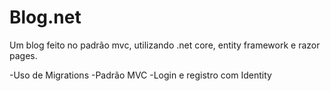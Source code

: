# Blog.net
Um blog feito no padrão mvc, utilizando .net core, entity framework e razor pages.  

 
 -Uso de Migrations 
 -Padrão MVC
 -Login e registro com Identity

